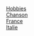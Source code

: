 [Hobbies](https://github.com/PaulLAGUES/LAGUES-Notation/blob/master/Hobbies.md)  
[Chanson](https://github.com/PaulLAGUES/LAGUES-Notation/blob/master/Chanson.md)  
[France](https://github.com/PaulLAGUES/LAGUES-Notation/blob/master/Pays/FRANCE.md)  
[Italie](https://github.com/PaulLAGUES/LAGUES-Notation/blob/master/Pays/ITALIE.md)  

